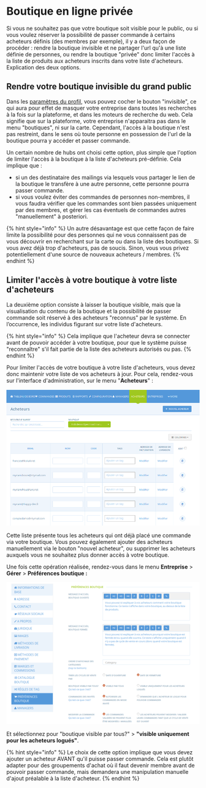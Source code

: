 # Boutique en ligne privée

Si vous ne souhaitez pas que votre boutique soit visible pour le public, ou si vous voulez réserver la possibilité de passer commande à certains acheteurs définis \(des membres par exemple\), il y a deux façon de procéder : rendre la boutique invisible et ne partager l'url qu'à une liste définie de personnes, ou rendre la boutique "privée" donc limiter l'accès à la liste de produits aux acheteurs inscrits dans votre liste d'acheteurs. Explication des deux options.

## Rendre votre boutique invisible du grand public

Dans les [paramètres du profil](../votre-profil/parametres.md), vous pouvez cocher le bouton "invisible", ce qui aura pour effet de masquer votre entreprise dans toutes les recherches à la fois sur la plateforme, et dans les moteurs de recherche du web. Cela signifie que sur la plateforme, votre entreprise n'apparaitra pas dans le menu "boutiques", ni sur la carte. Cependant, l'accès à la boutique n'est pas restreint, dans le sens où toute personne en possession de l'url de la boutique pourra y accéder et passer commande. 

Un certain nombre de hubs ont choisi cette option, plus simple que l'option de limiter l'accès à la boutique à la liste d'acheteurs pré-définie. Cela implique que :  
- si un des destinataire des mailings via lesquels vous partager le lien de la boutique le transfère à une autre personne, cette personne pourra passer commande.  
- si vous voulez éviter des commandes de personnes non-membres, il vous faudra vérifier que les commandes sont bien passées uniquement par des membres, et gérer les cas éventuels de commandes autres "manuellement" à posteriori.

{% hint style="info" %}
Un autre désavantage est que cette façon de faire limite la possibilité pour des personnes qui ne vous connaissent pas de vous découvrir en recherchant sur la carte ou dans la liste des boutiques. Si vous avez déjà trop d'acheteurs, pas de soucis. Sinon, vous vous privez potentiellement d'une source de nouveaux acheteurs / membres.
{% endhint %}

## Limiter l'accès à votre boutique à votre liste d'acheteurs

La deuxième option consiste à laisser la boutique visible, mais que la visualisation du contenu de la boutique et la possibilité de passer commande soit réservé à des acheteurs "reconnus" par le système. En l’occurrence, les individus figurant sur votre liste d'acheteurs. 

{% hint style="info" %}
Cela implique que l'acheteur devra se connecter avant de pouvoir accéder à votre boutique, pour que le système puisse "reconnaître" s'il fait partie de la liste des acheteurs autorisés ou pas.
{% endhint %}

Pour limiter l'accès de votre boutique à votre liste d'acheteurs, vous devez donc maintenir votre liste de vos acheteurs à jour. Pour cela, rendez-vous sur l'interface d'administration, sur le menu "**Acheteurs**" :

![](../../.gitbook/assets/image%20%28105%29.png)

Cette liste présente tous les acheteurs qui ont déjà placé une commande via votre boutique. Vous pouvez également ajouter des acheteurs manuellement via le bouton "nouvel acheteur", ou supprimer les acheteurs auxquels vous ne souhaitez plus donner accès à votre boutique.

Une fois cette opération réalisée, rendez-vous dans le menu **Entreprise** &gt; **Gérer** &gt; **Préférences boutique :**

![](../../.gitbook/assets/image%20%2865%29.png)

Et sélectionnez pour "boutique visible par tous?" &gt;  **"visible uniquement pour les acheteurs logués"**.

{% hint style="info" %}
Le choix de cette option implique que vous devez ajouter un acheteur AVANT qu'il puisse passer commande. Cela est plutôt adapter pour des groupements d'achat où il faut devenir membre avant de pouvoir passer commande, mais demandera une manipulation manuelle d'ajout préalable à la liste d'acheteur.
{% endhint %}

